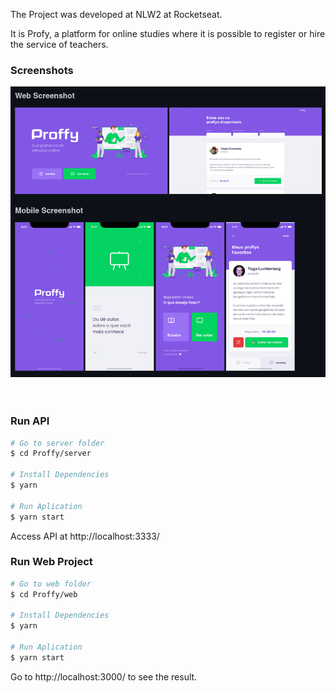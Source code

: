 The Project was developed at NLW2 at Rocketseat.

It is Profy, a platform for online studies where it is possible to register or hire the service of teachers.

### Screenshots

<div align="center" id="top"> 
  <img src="./aulas/web/src/assets/images/layout-desk-mobile.png" alt="Layout Desktop e Mobile" />
</div>
<br/>
<br/>

### Run API

```bash
# Go to server folder
$ cd Proffy/server

# Install Dependencies
$ yarn

# Run Aplication
$ yarn start
```
Access API at http://localhost:3333/

### Run Web Project

```bash
# Go to web folder
$ cd Proffy/web

# Install Dependencies
$ yarn

# Run Aplication
$ yarn start
```
Go to http://localhost:3000/ to see the result.
